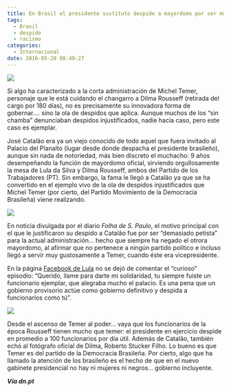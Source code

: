 ```yaml
---
title: En Brasil el presidente sustituto despide a mayordomo por ser muy del estilo del partido de Rousseff
tags:
  - Brasil
  - despido
  - racismo
categories:
  - Internacional
date: 2016-05-20 08:49:27
---
```

![](https://res.cloudinary.com/pidmx/image/upload/v1463752211/michel-temer-mayordomo_ovibkd.jpg)

Si algo ha caracterizado a la corta administración de Michel Temer, personaje que le está cuidando el changarro a Dilma Rousseff (retirada del cargo por 180 días), no es precisamente su innovadora forma de gobernar…. sino la ola de despidos que aplica. Aunque muchos de los “sin chamba” denunciaban despidos injustificados, nadie hacía caso, pero este caso es ejemplar.

José Catalão era ya un viejo conocido de todo aquel que fuera invitado al Palacio del Planalto (lugar desde donde despacha el presidente brasileño), aunque sin nada de notoriedad, más bien discreto el muchacho: 9 años desempeñando la función de mayordomo oficial, sirviendo orgullosamente la mesa de Lula da Silva y Dilma Rousseff, ambos del Partido de los Trabajadores (PT). Sin embargo, la fama le llegó a Catalão ya que se ha convertido en el ejemplo vivo de la ola de despidos injustificados que Michel Temer (por cierto, del Partido Movimiento de la Democracia Brasileña) viene realizando.

![](https://res.cloudinary.com/pidmx/image/upload/v1463752221/michel-temer-dilma_hlhlof.jpg)

En noticia divulgada por el diario *Folha de S. Paulo*, el motivo principal con el que le justificaron su despido a Catalão fue por ser “demasiado petista” para la actual administración… hecho que siempre ha negado el otrora mayordomo, al afirmar que no pertenece a ningún partido político e incluso llegó a servir muy gustosamente a Temer, cuando éste era vicepresidente.

En la página [Facebook de Lula](https://www.facebook.com/Lula/?ref=nf) no se dejó de comentar el “curioso” episodio: “Querido, llame para darte mi solidaridad, tu siempre fuiste un funcionario ejemplar, que alegraba mucho el palacio. Es una pena que un gobierno provisorio actúe como gobierno definitivo y despida a funcionarios como tú”.

![](https://res.cloudinary.com/pidmx/image/upload/v1463752234/lula-mayordomo_nljqhr.jpg)

Desde el ascenso de Temer al poder… vaya que los funcionarios de la época Rousseff tienen mucho que temer: el presidente en ejercicio despide en promedio a 100 funcionarios por día útil. Además de Catalão, también echó al fotógrafo oficial de Dilma, Roberto Stucker Filho. Lo bueno es que Temer es del partido de la Democracia Brasileña. Por cierto, algo que ha llamado la atención de los brasileño es el hecho de que en el nuevo gabinete presidencial no hay ni mujeres ni negros… gobierno incluyente.

***Vía dn.pt***
